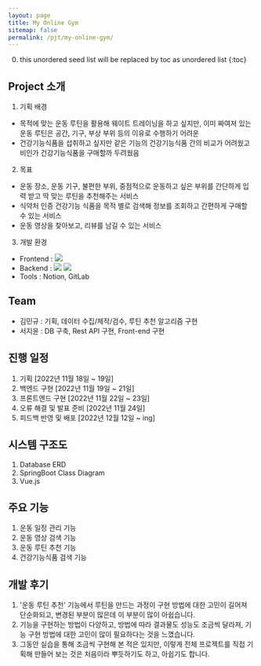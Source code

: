 ```yaml
---
layout: page
title: My Online Gym
sitemap: false
permalink: /pjt/my-online-gym/
---
```

0. this unordered seed list will be replaced by toc as unordered list
{:toc}

## Project 소개
1. 기획 배경
  - 목적에 맞는 운동 루틴을 활용해 웨이트 트레이닝을 하고 싶지만, 이미 짜여져 있는 운동 루틴은 공간, 기구, 부상 부위 등의 이유로 수행하기 어려운
  - 건강기능식품을 섭취하고 싶지만 같은 기능의 건강기능식품 간의 비교가 어려웠고 비인가 건강기능식품을 구매할까 두려웠음
2. 목표
  - 운동 장소, 운동 기구, 불편한 부위, 중점적으로 운동하고 싶은 부위를 간단하게 입력 받고 딱 맞는 루틴을 추천해주는 서비스
  - 식약처 인증 건강기능 식품을 목적 별로 검색해 정보를 조회하고 간편하게 구매할 수 있는 서비스
  - 운동 영상을 찾아보고, 리뷰를 남길 수 있는 서비스
3. 개발 환경
  - Frontend : <img src="https://img.shields.io/badge/vue.js-4FC08D?style=flat-square&logo=vue.js&logoColor=white"> 
  - Backend : <img src="https://img.shields.io/badge/mysql-4479A1?style=flat-square&logo=mysql&logoColor=white"> <img src="https://img.shields.io/badge/SpringBoot-6DB33F?style=flat-square&logo=SpringBoot&logoColor=white">
  - Tools : Notion, GitLab

## Team
- 김민규 : 기획, 데이터 수집/제작/검수, 루틴 추천 알고리즘 구현
- 서지윤 : DB 구축, Rest API 구현, Front-end 구현

## 진행 일정
1. 기획 [2022년 11월 18일 ~ 19일]
2. 백엔드 구현 [2022년 11월 19일 ~ 21일]
3. 프론트엔드 구현 [2022년 11월 22일 ~ 23일]
4. 오류 해결 및 발표 준비 [2022년 11월 24일]
5. 피드백 반영 및 배포 [2022년 12월 12일 ~ ing]

## 시스템 구조도
1. Database ERD
2. SpringBoot Class Diagram
3. Vue.js

## 주요 기능
1. 운동 일정 관리 기능
2. 운동 영상 검색 기능
3. 운동 루틴 추천 기능
4. 건강기능식품 검색 기능

## 개발 후기
1. '운동 루틴 추천' 기능에서 루틴을 만드는 과정이 구현 방법에 대한 고민이 길어져 단순화되고, 변경된 부분이 많은데 이 부분이 많이 아쉽습니다.
2. 기능을 구현하는 방법이 다양하고, 방법에 따라 결과물도 성능도 조금씩 달라져, 기능 구현 방법에 대한 고민이 많이 필요하다는 것을 느꼈습니다.
3. 그동안 실습을 통해 조금씩 구현해 본 적은 있지만, 이렇게 전체 프로젝트를 직접 기획해 만들어 보는 것은 처음이라 뿌듯하기도 하고, 아쉽기도 합니다.